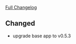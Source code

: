 [Full Changelog](https://github.com/timmo001/addon-home-panel/compare/v0.1.1...v0.1.2)

## Changed

* upgrade base app to v0.5.3
